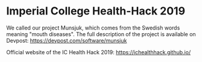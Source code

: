 # Imperial College Health-Hack 2019

We called our project Munsjuk, which comes from the Swedish words meaning "mouth diseases".
The full description of the project is available on Devpost:
https://devpost.com/software/munsjuk

Official website of the IC Health Hack 2019:
https://ichealthhack.github.io/
